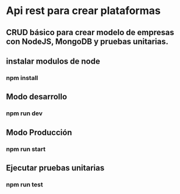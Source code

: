 # Api rest para crear plataformas
## CRUD básico para crear modelo de empresas con NodeJS, MongoDB y pruebas unitarias.

## instalar modulos de node
### npm install

## Modo desarrollo
### npm run dev

## Modo Producción
### npm run start

## Ejecutar pruebas unitarias
### npm run test
